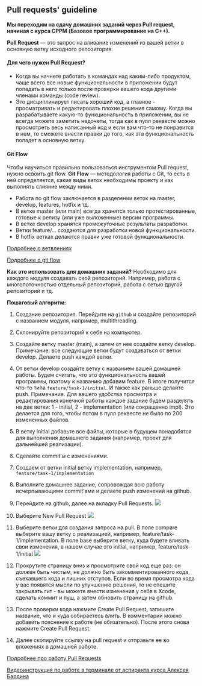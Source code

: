 ## Pull requests' guideline

**Мы переходим на сдачу домашних заданий через Pull request, начиная с курса CPPM (Базовое программирование на C++).**

**Pull Request** — это запрос на вливание изменений из вашей ветки в основную ветку исходного репозитория.

#### Для чего нужен Pull Request?
* Когда вы начнете работать в командах над каким-либо продуктом, чаще всего все новые функциональности в приложении будут попадать в него только после проверки вашего кода другими членами команды (code review).
* Это дисциплинирует писать хороший код, а главное - просматривать и редактировать плохие решения самому. Когда вы разрабатываете какую-то функциональность в приложении, вы не всегда можете заметить недочеты, тогда как в пулл реквесте можно просмотреть весь написанный код и если вам что-то не понравится в нем, то сможете внести правки до того, как эта функциональность попадет в основную ветку.

#### Git Flow

Чтобы научиться правильно пользоваться инструментом Pull request, нужно освоить git flow. **Git Flow** — методология работы с Git, то есть в ней определяется, какие виды веток необходимы проекту и как выполнять слияние между ними. 

* Работа по git flow заключается в разделении веток на master, develop, features, hotfix и тд. 
* В ветке master (или main) всегда хранятся только протестированные, готовые к релизу (или уже выложенные) версии программы. 
* В ветке develop хранятся промежуточные результаты разработки. 
* Ветки feature/… создаются для разработки новой функциональности. 
* В hotfix ветках делаются правки уже готовой функциональности. 

[Подробнее о ветвлениях](https://nvie.com/posts/a-successful-git-branching-model)

[Подробнее о git flow](https://danielkummer.github.io/git-flow-cheatsheet/index.ru_RU.html)

**Как это использовать для домашних заданий?**
Необходимо для каждого модуля создавать свой репозиторий. Например, работа с многопоточностью отдельный репозиторий, работа с сетью другой репозиторий и тд.

**Пошаговый алгоритм:**
1. Создание репозитория. Перейдите на `github` и создайте репозиторий с названием модуля, например, multithreading.
2. Склонируйте репозиторий к себе на компьютер.
3. Создайте ветку master (main), а затем от нее создайте ветку develop. Примечание: все следующие ветки будут создаваться от ветки develop. Делаете push каждой ветки.
4. От ветки develop создайте ветку с названием вашей домашней работы. Будем считать, что это функциональность вашей программы, поэтому к названию добавим feature. В итоге получится что-то типа ```feature/task-1/initial```. И также как раньше делайте push.
Примечание. Для вашего удобства просмотра и редактирования конечной работы каждое задание будем разделять на две ветки: 1 - initial, 2 - implementation (или сокращенно impl). Это делается для того, чтобы потом в пулл реквесте не было по 200 измененных файлов.
5. В ветку initial добавьте все файлы, которые в будущем понадобятся для выполнения домашнего задания (например, проект для дальнейшей реализации).
6. Сделайте commit’ы с изменениями.
7. Создаем от ветки initial ветку implementation, например, ```feature/task-1/implementation```
8. Выполните домашнее задание, сопровождая всю работу исчерпывающими commit’ами и делаете push изменений на github.
9. Перейдите на github, далее на вкладку Pull Requests. 
![](pic/1.png)

10. Выберите New Pull Request
![](pic/2.png)

11. Выберите ветки для создания запроса на pull. 
В поле compare выберите вашу ветку с реализацией, например, feature/task-1/implementation. 
В поле base выберите ветку, куда будете вливать свои изменения, в нашем случае это initial, например, feature/task-1/initial
![](pic/3.png)

12. Прокрутите страницу вниз и просмотрите свой код еще раз: он должен быть чистым, не должно быть закомментированного кода, съехавшего кода и лишних отступов. 
Если во время просмотра кода у вас появятся мысли по улучшению решения, то не спешите закрывать гит - вы можете внести изменения у себя в Xcode, сделать коммит и пуш, а затем обновить страницу на github.
13. После проверки кода нажмите Create Pull Request, запишите название, что и куда собираетесь влить. В комментарии можно добавить пояснение к работе (не обязательно). После этого снова нажмите Create Pull Request.
14. Далее скопируйте ссылку на pull request и отправьте ее во вложениях в домашней работе.


[Подробнее про работу Pull Requests](https://docs.github.com/en/free-pro-team@latest/github/collaborating-with-issues-and-pull-requests/about-pull-requests)

[Видеоинструкция по работе в терминале от аспиранта курса Алексея Бардина](https://youtu.be/o0RaC43uGPY)
